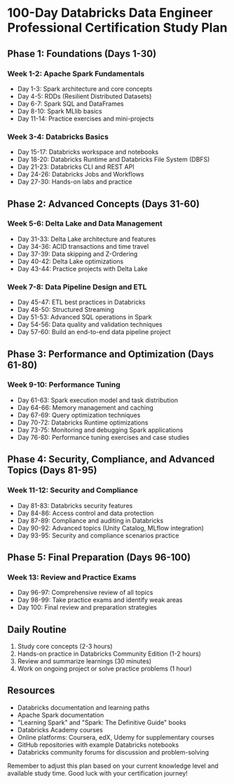 # 100-Day Databricks Data Engineer Professional Certification Study Plan

## Phase 1: Foundations (Days 1-30)

### Week 1-2: Apache Spark Fundamentals
- Day 1-3: Spark architecture and core concepts
- Day 4-5: RDDs (Resilient Distributed Datasets)
- Day 6-7: Spark SQL and DataFrames
- Day 8-10: Spark MLlib basics
- Day 11-14: Practice exercises and mini-projects

### Week 3-4: Databricks Basics
- Day 15-17: Databricks workspace and notebooks
- Day 18-20: Databricks Runtime and Databricks File System (DBFS)
- Day 21-23: Databricks CLI and REST API
- Day 24-26: Databricks Jobs and Workflows
- Day 27-30: Hands-on labs and practice

## Phase 2: Advanced Concepts (Days 31-60)

### Week 5-6: Delta Lake and Data Management
- Day 31-33: Delta Lake architecture and features
- Day 34-36: ACID transactions and time travel
- Day 37-39: Data skipping and Z-Ordering
- Day 40-42: Delta Lake optimizations
- Day 43-44: Practice projects with Delta Lake

### Week 7-8: Data Pipeline Design and ETL
- Day 45-47: ETL best practices in Databricks
- Day 48-50: Structured Streaming
- Day 51-53: Advanced SQL operations in Spark
- Day 54-56: Data quality and validation techniques
- Day 57-60: Build an end-to-end data pipeline project

## Phase 3: Performance and Optimization (Days 61-80)

### Week 9-10: Performance Tuning
- Day 61-63: Spark execution model and task distribution
- Day 64-66: Memory management and caching
- Day 67-69: Query optimization techniques
- Day 70-72: Databricks Runtime optimizations
- Day 73-75: Monitoring and debugging Spark applications
- Day 76-80: Performance tuning exercises and case studies

## Phase 4: Security, Compliance, and Advanced Topics (Days 81-95)

### Week 11-12: Security and Compliance
- Day 81-83: Databricks security features
- Day 84-86: Access control and data protection
- Day 87-89: Compliance and auditing in Databricks
- Day 90-92: Advanced topics (Unity Catalog, MLflow integration)
- Day 93-95: Security and compliance scenarios practice

## Phase 5: Final Preparation (Days 96-100)

### Week 13: Review and Practice Exams
- Day 96-97: Comprehensive review of all topics
- Day 98-99: Take practice exams and identify weak areas
- Day 100: Final review and preparation strategies

## Daily Routine
1. Study core concepts (2-3 hours)
2. Hands-on practice in Databricks Community Edition (1-2 hours)
3. Review and summarize learnings (30 minutes)
4. Work on ongoing project or solve practice problems (1 hour)

## Resources
- Databricks documentation and learning paths
- Apache Spark documentation
- "Learning Spark" and "Spark: The Definitive Guide" books
- Databricks Academy courses
- Online platforms: Coursera, edX, Udemy for supplementary courses
- GitHub repositories with example Databricks notebooks
- Databricks community forums for discussion and problem-solving

Remember to adjust this plan based on your current knowledge level and available study time. Good luck with your certification journey!
